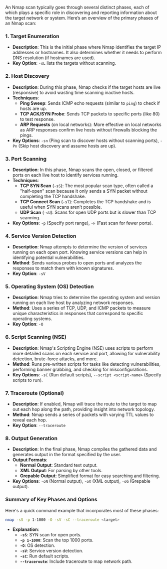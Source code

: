 An Nmap scan typically goes through several distinct phases, each of which plays a specific role in discovering and reporting information about the target network or system. Here’s an overview of the primary phases of an Nmap scan:

### 1. **Target Enumeration**

   - **Description**: This is the initial phase where Nmap identifies the target IP addresses or hostnames. It also determines whether it needs to perform DNS resolution (if hostnames are used).
   - **Key Option**: `-sL` lists the targets without scanning.

### 2. **Host Discovery**

   - **Description**: During this phase, Nmap checks if the target hosts are live (responsive) to avoid wasting time scanning inactive hosts.
   - **Techniques**:
     - **Ping Sweep**: Sends ICMP echo requests (similar to `ping`) to check if hosts are up.
     - **TCP ACK/SYN Probe**: Sends TCP packets to specific ports (like 80) to test response.
     - **ARP Requests** (on local networks): More effective on local networks as ARP responses confirm live hosts without firewalls blocking the pings.
   - **Key Options**: `-sn` (Ping scan to discover hosts without scanning ports), `-Pn` (Skip host discovery and assume hosts are up).

### 3. **Port Scanning**

   - **Description**: In this phase, Nmap scans the open, closed, or filtered ports on each live host to identify services running.
   - **Techniques**:
     - **TCP SYN Scan** (`-sS`): The most popular scan type, often called a "half-open" scan because it only sends a SYN packet without completing the TCP handshake.
     - **TCP Connect Scan** (`-sT`): Completes the TCP handshake and is useful when SYN scans aren’t possible.
     - **UDP Scan** (`-sU`): Scans for open UDP ports but is slower than TCP scanning.
   - **Key Options**: `-p` (Specify port range), `-F` (Fast scan for fewer ports).

### 4. **Service Version Detection**

   - **Description**: Nmap attempts to determine the version of services running on each open port. Knowing service versions can help in identifying potential vulnerabilities.
   - **Method**: Sends various probes to open ports and analyzes the responses to match them with known signatures.
   - **Key Option**: `-sV`

### 5. **Operating System (OS) Detection**

   - **Description**: Nmap tries to determine the operating system and version running on each live host by analyzing network responses.
   - **Method**: Uses a series of TCP, UDP, and ICMP packets to measure unique characteristics in responses that correspond to specific operating systems.
   - **Key Option**: `-O`

### 6. **Script Scanning (NSE)**

   - **Description**: Nmap's Scripting Engine (NSE) uses scripts to perform more detailed scans on each service and port, allowing for vulnerability detection, brute-force attacks, and more.
   - **Method**: Runs pre-written scripts for tasks like detecting vulnerabilities, performing banner grabbing, and checking for misconfigurations.
   - **Key Options**: `-sC` (Run default scripts), `--script <script-name>` (Specify scripts to run).

### 7. **Traceroute (Optional)**

   - **Description**: If enabled, Nmap will trace the route to the target to map out each hop along the path, providing insight into network topology.
   - **Method**: Nmap sends a series of packets with varying TTL values to reveal each hop.
   - **Key Option**: `--traceroute`

### 8. **Output Generation**

   - **Description**: In the final phase, Nmap compiles the gathered data and generates output in the format specified by the user.
   - **Output Formats**:
     - **Normal Output**: Standard text output.
     - **XML Output**: For parsing by other tools.
     - **Grepable Output**: Simplified format for easy searching and filtering.
   - **Key Options**: `-oN` (Normal output), `-oX` (XML output), `-oG` (Grepable output).

### Summary of Key Phases and Options

Here's a quick command example that incorporates most of these phases:

```bash
nmap -sS -p 1-1000 -O -sV -sC --traceroute <target>
```

- **Explanation**:
  - **`-sS`**: SYN scan for open ports.
  - **`-p 1-1000`**: Scan the top 1000 ports.
  - **`-O`**: OS detection.
  - **`-sV`**: Service version detection.
  - **`-sC`**: Run default scripts.
  - **`--traceroute`**: Include traceroute to map network path.
